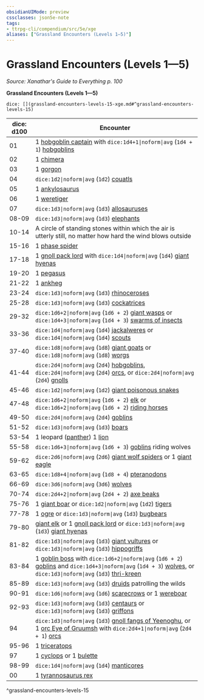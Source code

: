```yaml
---
obsidianUIMode: preview
cssclasses: json5e-note
tags:
- ttrpg-cli/compendium/src/5e/xge
aliases: ["Grassland Encounters (Levels 1—5)"]
---
```

# Grassland Encounters (Levels 1—5)
*Source: Xanathar's Guide to Everything p. 100* 

**Grassland Encounters (Levels 1—5)**

`dice: [](grassland-encounters-levels-15-xge.md#^grassland-encounters-levels-15)`

| dice: d100 | Encounter |
|------------|-----------|
| 01 | 1 [hobgoblin captain](3-Compendium/bestiary/fey/hobgoblin-captain-xmm.md) with `dice:1d4+1\|noform\|avg` (`1d4 + 1`) [hobgoblins](3-Compendium/bestiary/fey/hobgoblin-warrior-xmm.md) |
| 02 | 1 [chimera](3-Compendium/bestiary/monstrosity/chimera-xmm.md) |
| 03 | 1 [gorgon](3-Compendium/bestiary/construct/gorgon-xmm.md) |
| 04 | `dice:1d2\|noform\|avg` (`1d2`) [couatls](3-Compendium/bestiary/celestial/couatl-xmm.md) |
| 05 | 1 [ankylosaurus](3-Compendium/bestiary/beast/ankylosaurus-xmm.md) |
| 06 | 1 [weretiger](3-Compendium/bestiary/monstrosity/weretiger-xmm.md) |
| 07 | `dice:1d3\|noform\|avg` (`1d3`) [allosauruses](3-Compendium/bestiary/beast/allosaurus-xmm.md) |
| 08-09 | `dice:1d3\|noform\|avg` (`1d3`) [elephants](3-Compendium/bestiary/beast/elephant-xmm.md) |
| 10-14 | A circle of standing stones within which the air is utterly still, no matter how hard the wind blows outside |
| 15-16 | 1 [phase spider](3-Compendium/bestiary/monstrosity/phase-spider-xmm.md) |
| 17-18 | 1 [gnoll pack lord](3-Compendium/bestiary/fiend/gnoll-pack-lord-xmm.md) with `dice:1d4\|noform\|avg` (`1d4`) [giant hyenas](3-Compendium/bestiary/beast/giant-hyena-xmm.md) |
| 19-20 | 1 [pegasus](3-Compendium/bestiary/celestial/pegasus-xmm.md) |
| 21-22 | 1 [ankheg](3-Compendium/bestiary/monstrosity/ankheg-xmm.md) |
| 23-24 | `dice:1d3\|noform\|avg` (`1d3`) [rhinoceroses](3-Compendium/bestiary/beast/rhinoceros-xmm.md) |
| 25-28 | `dice:1d3\|noform\|avg` (`1d3`) [cockatrices](3-Compendium/bestiary/monstrosity/cockatrice-xmm.md) |
| 29-32 | `dice:1d6+2\|noform\|avg` (`1d6 + 2`) [giant wasps](3-Compendium/bestiary/beast/giant-wasp-xmm.md) or `dice:1d4+3\|noform\|avg` (`1d4 + 3`) [swarms of insects](3-Compendium/bestiary/beast/swarm-of-insects-xmm.md) |
| 33-36 | `dice:1d4\|noform\|avg` (`1d4`) [jackalweres](3-Compendium/bestiary/fiend/jackalwere-xmm.md) or `dice:1d4\|noform\|avg` (`1d4`) [scouts](3-Compendium/bestiary/humanoid/scout-xmm.md) |
| 37-40 | `dice:1d8\|noform\|avg` (`1d8`) [giant goats](3-Compendium/bestiary/beast/giant-goat-xmm.md) or `dice:1d8\|noform\|avg` (`1d8`) [worgs](3-Compendium/bestiary/fey/worg-xmm.md) |
| 41-44 | `dice:2d4\|noform\|avg` (`2d4`) [hobgoblins](3-Compendium/bestiary/fey/hobgoblin-warrior-xmm.md), `dice:2d4\|noform\|avg` (`2d4`) [orcs](3-Compendium/bestiary/humanoid/tough-xmm.md), or `dice:2d4\|noform\|avg` (`2d4`) [gnolls](3-Compendium/bestiary/fiend/gnoll-warrior-xmm.md) |
| 45-46 | `dice:1d2\|noform\|avg` (`1d2`) [giant poisonous snakes](3-Compendium/bestiary/beast/giant-venomous-snake-xmm.md) |
| 47-48 | `dice:1d6+2\|noform\|avg` (`1d6 + 2`) [elk](3-Compendium/bestiary/beast/elk-xmm.md) or `dice:1d6+2\|noform\|avg` (`1d6 + 2`) [riding horses](3-Compendium/bestiary/beast/riding-horse-xmm.md) |
| 49-50 | `dice:2d4\|noform\|avg` (`2d4`) [goblins](3-Compendium/bestiary/fey/goblin-warrior-xmm.md) |
| 51-52 | `dice:1d3\|noform\|avg` (`1d3`) [boars](3-Compendium/bestiary/beast/boar-xmm.md) |
| 53-54 | 1 leopard ([panther](3-Compendium/bestiary/beast/panther-xmm.md)) 1 [lion](3-Compendium/bestiary/beast/lion-xmm.md) |
| 55-58 | `dice:1d6+3\|noform\|avg` (`1d6 + 3`) [goblins](3-Compendium/bestiary/fey/goblin-warrior-xmm.md) riding wolves |
| 59-62 | `dice:2d6\|noform\|avg` (`2d6`) [giant wolf spiders](3-Compendium/bestiary/beast/giant-wolf-spider-xmm.md) or 1 [giant eagle](3-Compendium/bestiary/celestial/giant-eagle-xmm.md) |
| 63-65 | `dice:1d8+4\|noform\|avg` (`1d8 + 4`) [pteranodons](3-Compendium/bestiary/beast/pteranodon-xmm.md) |
| 66-69 | `dice:3d6\|noform\|avg` (`3d6`) [wolves](3-Compendium/bestiary/beast/wolf-xmm.md) |
| 70-74 | `dice:2d4+2\|noform\|avg` (`2d4 + 2`) [axe beaks](3-Compendium/bestiary/monstrosity/axe-beak-xmm.md) |
| 75-76 | 1 [giant boar](3-Compendium/bestiary/beast/giant-boar-xmm.md) or `dice:1d2\|noform\|avg` (`1d2`) [tigers](3-Compendium/bestiary/beast/tiger-xmm.md) |
| 77-78 | 1 [ogre](3-Compendium/bestiary/giant/ogre-xmm.md) or `dice:1d3\|noform\|avg` (`1d3`) [bugbears](3-Compendium/bestiary/fey/bugbear-warrior-xmm.md) |
| 79-80 | [giant elk](3-Compendium/bestiary/celestial/giant-elk-xmm.md) or 1 [gnoll pack lord](3-Compendium/bestiary/fiend/gnoll-pack-lord-xmm.md) or `dice:1d3\|noform\|avg` (`1d3`) [giant hyenas](3-Compendium/bestiary/beast/giant-hyena-xmm.md) |
| 81-82 | `dice:1d3\|noform\|avg` (`1d3`) [giant vultures](3-Compendium/bestiary/monstrosity/giant-vulture-xmm.md) or `dice:1d3\|noform\|avg` (`1d3`) [hippogriffs](3-Compendium/bestiary/monstrosity/hippogriff-xmm.md) |
| 83-84 | 1 [goblin boss](3-Compendium/bestiary/fey/goblin-boss-xmm.md) with `dice:1d6+2\|noform\|avg` (`1d6 + 2`) [goblins](3-Compendium/bestiary/fey/goblin-warrior-xmm.md) and `dice:1d4+3\|noform\|avg` (`1d4 + 3`) [wolves](3-Compendium/bestiary/beast/wolf-xmm.md), or `dice:1d3\|noform\|avg` (`1d3`) [thri-kreen](3-Compendium/bestiary/monstrosity/thri-kreen-marauder-xmm.md) |
| 85-89 | `dice:1d3\|noform\|avg` (`1d3`) [druids](3-Compendium/bestiary/humanoid/druid-xmm.md) patrolling the wilds |
| 90-91 | `dice:1d6\|noform\|avg` (`1d6`) [scarecrows](3-Compendium/bestiary/construct/scarecrow-xmm.md) or 1 [wereboar](3-Compendium/bestiary/monstrosity/wereboar-xmm.md) |
| 92-93 | `dice:1d3\|noform\|avg` (`1d3`) [centaurs](3-Compendium/bestiary/fey/centaur-trooper-xmm.md) or `dice:1d3\|noform\|avg` (`1d3`) [griffons](3-Compendium/bestiary/monstrosity/griffon-xmm.md) |
| 94 | `dice:1d3\|noform\|avg` (`1d3`) [gnoll fangs of Yeenoghu](3-Compendium/bestiary/fiend/gnoll-fang-of-yeenoghu-xmm.md), or 1 [orc Eye of Gruumsh](3-Compendium/bestiary/humanoid/cultist-fanatic-xmm.md) with `dice:2d4+1\|noform\|avg` (`2d4 + 1`) [orcs](3-Compendium/bestiary/humanoid/tough-xmm.md) |
| 95-96 | 1 [triceratops](3-Compendium/bestiary/beast/triceratops-xmm.md) |
| 97 | 1 [cyclops](3-Compendium/bestiary/giant/cyclops-sentry-xmm.md) or 1 [bulette](3-Compendium/bestiary/monstrosity/bulette-xmm.md) |
| 98-99 | `dice:1d4\|noform\|avg` (`1d4`) [manticores](3-Compendium/bestiary/monstrosity/manticore-xmm.md) |
| 00 | 1 [tyrannosaurus rex](3-Compendium/bestiary/beast/tyrannosaurus-rex-xmm.md) |
^grassland-encounters-levels-15